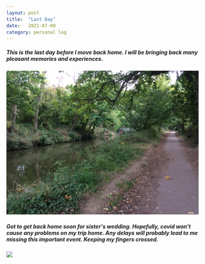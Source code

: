 ```yaml
---
layout: post
title:  "Last Day"
date:   2021-07-09
category: personal log
---
```


##### This is the last day before I move back home. I will be bringing back many pleasant memories and experiences. 

![](/assets/first_week.jpg)

##### Got to get back home soon for sister's wedding. Hopefully, covid won't cause any problems on my trip home. Any delays will probably lead to me missing this important event. Keeping my fingers crossed. 

![](/assets/jez-timms-7bVMdNYzH_8-unsplash.jpg)